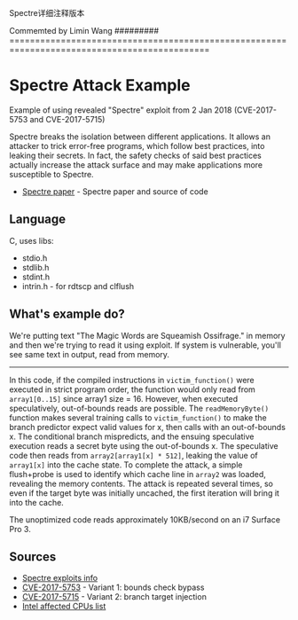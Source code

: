 Spectre详细注释版本

Commemted by Limin Wang
######### =============================================================================================
# Spectre Attack Example
Example of using revealed "Spectre" exploit from 2 Jan 2018 (CVE-2017-5753 and CVE-2017-5715)

Spectre breaks the isolation between different applications. It allows an attacker to trick error-free programs, which follow best practices, into leaking their secrets. In fact, the safety checks of said best practices actually increase the attack surface and may make applications more susceptible to Spectre.

* [Spectre paper] - Spectre paper and source of code

## Language
C, uses libs:
* stdio.h
* stdlib.h
* stdint.h
* intrin.h - for rdtscp and clflush

## What's example do?
We're putting text "The Magic Words are Squeamish Ossifrage." in memory and then we're trying to read it using exploit. If system is vulnerable, you'll see same text in output, read from memory.
***
In this code, if the compiled instructions in `victim_function()` were executed in strict program order, the function would only read from `array1[0..15]` since array1 size = 16. However, when executed speculatively, out-of-bounds reads are possible. The `readMemoryByte()` function makes several training calls to `victim_function()` to make the branch predictor expect valid values for x, then calls with an out-of-bounds x. The conditional branch mispredicts, and the ensuing speculative execution reads a secret byte using the out-of-bounds x. The speculative code then reads from `array2[array1[x] * 512]`, leaking the value of `array1[x]` into the cache state. To complete the attack, a simple flush+probe is used to identify which cache line in `array2` was loaded, revealing the memory contents. The attack is repeated several times, so even if the target byte was initially uncached, the first iteration will bring it into the cache.

The unoptimized code reads approximately 10KB/second on an i7 Surface Pro 3.

## Sources
* [Spectre exploits info]
* [CVE-2017-5753] - Variant 1: bounds check bypass
* [CVE-2017-5715] - Variant 2: branch target injection
* [Intel affected CPUs list]

[Spectre paper]: <https://spectreattack.com/spectre.pdf>
[Spectre exploits info]: <https://spectreattack.com>
[CVE-2017-5753]: <http://www.cve.mitre.org/cgi-bin/cvename.cgi?name=2017-5753>
[CVE-2017-5715]: <http://www.cve.mitre.org/cgi-bin/cvename.cgi?name=2017-5715>
[Intel affected CPUs list]: <https://security-center.intel.com/advisory.aspx?intelid=INTEL-SA-00088&languageid=en-fr>
